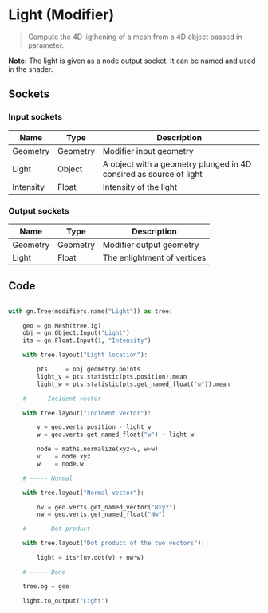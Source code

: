 # Light (Modifier)

> Compute the 4D ligthening of a mesh from a 4D object passed in parameter.

**Note:** The light is given as a node output socket. It can be named and used in the shader.

## Sockets

### Input sockets

| Name        | Type        | Description                                                           |
| ----------- | ----------- | --------------------------------------------------------------------- |
| Geometry    | Geometry    | Modifier input geometry                                               |
| Light       | Object      | A object with a geometry plunged in 4D consired as source of light    |
| Intensity   | Float       | Intensity of the light                                                |

### Output sockets

| Name        | Type        | Description                                                           |
| ----------- | ----------- | --------------------------------------------------------------------- |
| Geometry    | Geometry    | Modifier output geometry                                              |
| Light       | Float       | The enlightment of vertices                                           |

## Code

``` python

with gn.Tree(modifiers.name("Light")) as tree:

    geo = gn.Mesh(tree.ig)
    obj = gn.Object.Input("Light")
    its = gn.Float.Input(1, "Intensity")

    with tree.layout("Light location"):

        pts     = obj.geometry.points
        light_v = pts.statistic(pts.position).mean
        light_w = pts.statistic(pts.get_named_float("w")).mean

    # ---- Incident vector

    with tree.layout("Incident vector"):

        v = geo.verts.position - light_v
        w = geo.verts.get_named_float("w") - light_w

        node = maths.normalize(xyz=v, w=w)
        v    = node.xyz
        w    = node.w

    # ----- Normal

    with tree.layout("Normal vector"):

        nv = geo.verts.get_named_vector("Nxyz")
        nw = geo.verts.get_named_float("Nw")

    # ----- Dot product

    with tree.layout("Dot product of the two vectors"):

        light = its*(nv.dot(v) + nw*w)

    # ----- Done

    tree.og = geo

    light.to_output("Light")

```

